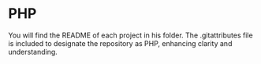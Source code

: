 # PHP
You will find the README of each project in his folder. The .gitattributes file is included to designate the repository as PHP, enhancing clarity and understanding.
